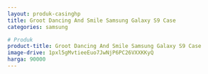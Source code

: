 ```yaml
---
layout: produk-casinghp
title: Groot Dancing And Smile Samsung Galaxy S9 Case
categories: samsung

# Produk
product-title: Groot Dancing And Smile Samsung Galaxy S9 Case
image-drive: 1pxl5gMvtieeEuo7JwNjP6PC26VXXKKyQ
harga: 90000
---
```


